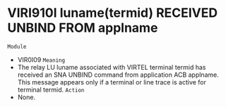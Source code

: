 # VIRI910I luname(termid) RECEIVED UNBIND FROM applname
`Module`
- VIR0I09
`Meaning`
- The relay LU luname associated with VIRTEL terminal termid has received an SNA UNBIND command from application ACB applname. This message appears only if a terminal or line trace is active for terminal termid.
`Action`
- None.

